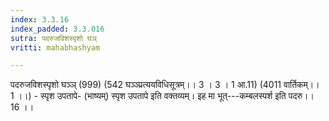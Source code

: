 ```yaml
---
index: 3.3.16
index_padded: 3.3.016
sutra: पदरुजविशस्पृशो घञ्
vritti: mahabhashyam

---
```

 पदरुजविशस्पृशो घञ्ञ् (999) (542 घञ्ञ्प्रत्ययविधिसूत्रम्।। 3 । 3 । 1 आ.11) (4011 वार्तिकम्।। 1 ।।) - स्पृश उपतापे- (भाष्यम्) स्पृश उपतापे इति वक्तव्यम्। इह मा भूत्---कम्बलस्पर्श इति पदरु।। 16 ।। 